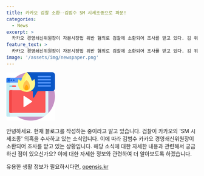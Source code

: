 ```yaml
---
title: 카카오 검찰 소환‥김범수 SM 시세조종으로 파문!
categories:
  - News
excerpt: >
  카카오 경영쇄신위원장이 자본시장법 위반 혐의로 검찰에 소환되어 조사를 받고 있다. 김 위원장은 지난해 SM엔터테인먼트의 주가를 조작하여 하이브의 공개매수를 방해한 혐의를 받고 있다. 카카오의 SM 시세조종 의혹에 대한 수사가 진행 중이며 MBC 뉴스는 계속해서 제보를 기다리고 있다.
feature_text: >
  카카오 경영쇄신위원장이 자본시장법 위반 혐의로 검찰에 소환되어 조사를 받고 있다. 김 위원장은 지난해 SM엔터테인먼트의 주가를 조작하여 하이브의 공개매수를 방해한 혐의를 받고 있다. 카카오의 SM 시세조종 의혹에 대한 수사가 진행 중이며 MBC 뉴스는 계속해서 제보를 기다리고 있다.
image: '/assets/img/newspaper.png'
---
```


<p><img src="/assets/img/news.png" alt="rentncar 속보" /></p>

<p>안녕하세요. 현재 블로그를 작성하는 중이라고 알고 있습니다. 검찰이 카카오의 'SM 시세조종' 의혹을 수사하고 있는 소식입니다. 이에 따라 김범수 카카오 경영쇄신위원장이 소환되어 조사를 받고 있는 상황입니다. 해당 소식에 대한 자세한 내용과 관련해서 궁금하신 점이 있으신가요? 이에 대한 자세한 정보와 관련하여 더 알아보도록 하겠습니다.</p>
유용한 생활 정보가 필요하시다면, <a href="https://opensis.kr" rel="dofollow">opensis.kr</a>



